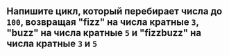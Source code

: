 ## Напишите цикл, который перебирает числа до `100`, возвращая "fizz" на числа кратные `3`, "buzz" на числа кратные `5` и "fizzbuzz" на числа кратные `3` и `5`